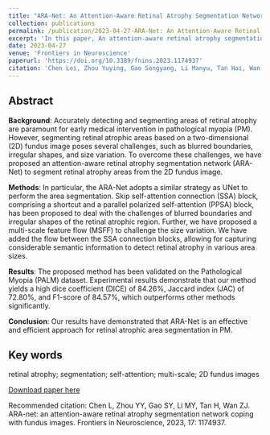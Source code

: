 ```yaml
---
title: "ARA-Net: An Attention-Aware Retinal Atrophy Segmentation Network Coping With Fundus Images"
collection: publications
permalink: /publication/2023-04-27-ARA-Net: An Attention-Aware Retinal Atrophy Segmentation Network Coping With Fundus Image
excerpt: 'In this paper, An attention-aware retinal atrophy segmentation network (ARA-Net) is proposed to segment retinal atrophy areas from the 2D fundus image.'
date: 2023-04-27
venue: 'Frontiers in Neuroscience'
paperurl: 'https://doi.org/10.3389/fnins.2023.1174937'
citation: 'Chen Lei, Zhou Yuying, Gao Songyang, Li Manyu, Tan Hai, Wan Zhijiang.ARA-net: an attention-aware retinal atrophy segmentation network coping with fundus images. Frontiers in Neuroscience, 2023, 17: 1174937.[https://www.frontiersin.org/journals/neuroscience/articles/10.3389/fnins.2023.1174937](https://www.frontiersin.org/journals/neuroscience/articles/10.3389/fnins.2023.1174937).'
---
```


## Abstract
**Background**: Accurately detecting and segmenting areas of retinal atrophy are paramount for early medical intervention in pathological myopia (PM). However, segmenting retinal atrophic areas based on a two-dimensional (2D) fundus image poses several challenges, such as blurred boundaries, irregular shapes, and size variation. To overcome these challenges, we have proposed an attention-aware retinal atrophy segmentation network (ARA-Net) to segment retinal atrophy areas from the 2D fundus image.

**Methods**: In particular, the ARA-Net adopts a similar strategy as UNet to perform the area segmentation. Skip self-attention connection (SSA) block, comprising a shortcut and a parallel polarized self-attention (PPSA) block, has been proposed to deal with the challenges of blurred boundaries and irregular shapes of the retinal atrophic region. Further, we have proposed a multi-scale feature flow (MSFF) to challenge the size variation. We have added the flow between the SSA connection blocks, allowing for capturing considerable semantic information to detect retinal atrophy in various area sizes.

**Results**: The proposed method has been validated on the Pathological Myopia (PALM) dataset. Experimental results demonstrate that our method yields a high dice coefficient (DICE) of 84.26%, Jaccard index (JAC) of 72.80%, and F1-score of 84.57%, which outperforms other methods significantly.

**Conclusion**: Our results have demonstrated that ARA-Net is an effective and efficient approach for retinal atrophic area segmentation in PM.

## Key words

retinal atrophy; segmentation; self-attention; multi-scale; 2D fundus images

[Download paper here](https://doi.org/10.3389/fnins.2023.1174937)

Recommended citation: Chen L, Zhou YY, Gao SY, Li MY, Tan H, Wan ZJ. ARA-net: an attention-aware retinal atrophy segmentation network coping with fundus images. Frontiers in Neuroscience, 2023, 17: 1174937.
